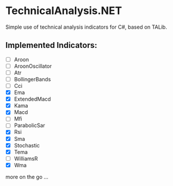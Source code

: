 # TechnicalAnalysis.NET
Simple use of technical analysis indicators for C#, based on TALib. 

## Implemented Indicators:
 - [ ] Aroon
 - [ ] AroonOscillator
 - [ ] Atr 
 - [ ] BollingerBands
 - [ ] Cci
 - [x] Ema
 - [x] ExtendedMacd
 - [x] Kama
 - [x] Macd
 - [ ] Mfi
 - [ ] ParabolicSar
 - [x] Rsi
 - [x] Sma
 - [x] Stochastic
 - [x] Tema
 - [ ] WilliamsR
 - [x] Wma
 
 more on the go ...
